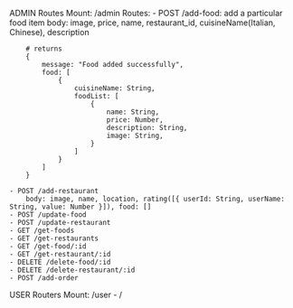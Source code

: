 ADMIN Routes
    Mount: /admin
    Routes:
    - POST /add-food: add a particular food item
        body: image, price, name, restaurant_id, cuisineName(Italian, Chinese), description
        
        # returns 
        {
            message: "Food added successfully",
            food: [
                {
                    cuisineName: String,
                    foodList: [
                        {
                            name: String,
                            price: Number,
                            description: String,
                            image: String,
                        }
                    ]
                }
            ]
        }
        
    - POST /add-restaurant
        body: image, name, location, rating([{ userId: String, userName: String, value: Number }]), food: []
    - POST /update-food
    - POST /update-restaurant
    - GET /get-foods
    - GET /get-restaurants
    - GET /get-food/:id
    - GET /get-restaurant/:id
    - DELETE /delete-food/:id
    - DELETE /delete-restaurant/:id
    - POST /add-order


USER Routers
    Mount: /user
        - /